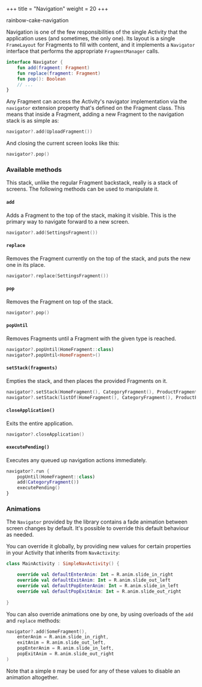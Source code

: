 +++
title = "Navigation"
weight = 20
+++

<div class="small-subtitle">rainbow-cake-navigation</div>

Navigation is one of the few responsibilities of the single Activity that the application uses (and sometimes, the only one). Its layout is a single `FrameLayout` for Fragments to fill with content, and it implements a `Navigator` interface that performs the appropriate `FragmentManager` calls.

```kotlin
interface Navigator {
    fun add(fragment: Fragment)
    fun replace(fragment: Fragment)
    fun pop(): Boolean
    // ...
}
```

Any Fragment can access the Activity's navigator implementation via the `navigator` extension property that's defined on the Fragment class. This means that inside a Fragment, adding a new Fragment to the navigation stack is as simple as:

```kotlin
navigator?.add(UploadFragment())
```

And closing the current screen looks like this:

```kotlin
navigator?.pop()
```

### Available methods

This stack, unlike the regular Fragment backstack, really is a stack of screens. The following methods can be used to manipulate it.

#### `add`

Adds a Fragment to the top of the stack, making it visible. This is the primary way to navigate forward to a new screen.

```kotlin
navigator?.add(SettingsFragment())
```

#### `replace`

Removes the Fragment currently on the top of the stack, and puts the new one in its place.

```kotlin
navigator?.replace(SettingsFragment())
```

#### `pop`

Removes the Fragment on top of the stack.

```kotlin
navigator?.pop()
```

#### `popUntil`

Removes Fragments until a Fragment with the given type is reached.

```kotlin
navigator?.popUntil(HomeFragment::class)
navigator?.popUntil<HomeFragment>()
```

#### `setStack(fragments)`

Empties the stack, and then places the provided Fragments on it.

```kotlin
navigator?.setStack(HomeFragment(), CategoryFragment(), ProductFragment())
navigator?.setStack(listOf(HomeFragment(), CategoryFragment(), ProductFragment()))
``` 

#### `closeApplication()`

Exits the entire application.

```kotlin
navigator?.closeApplication()
```

#### `executePending()`

Executes any queued up navigation actions immediately.

```kotlin
navigator?.run {
    popUntil(HomeFragment::class)
    add(CategoryFragment())
    executePending()
}
```

### Animations

The `Navigator` provided by the library contains a fade animation between screen changes by default. It's possible to override this default behaviour as needed.

You can override it globally, by providing new values for certain properties in your Activity that inherits from `NavActivity`:

```kotlin
class MainActivity : SimpleNavActivity() {

    override val defaultEnterAnim: Int = R.anim.slide_in_right
    override val defaultExitAnim: Int = R.anim.slide_out_left
    override val defaultPopEnterAnim: Int = R.anim.slide_in_left
    override val defaultPopExitAnim: Int = R.anim.slide_out_right
    
}
```

You can also override animations one by one, by using overloads of the `add` and `replace` methods:

```kotlin
navigator?.add(SomeFragment(),
    enterAnim = R.anim.slide_in_right,
    exitAnim = R.anim.slide_out_left,
    popEnterAnim = R.anim.slide_in_left,
    popExitAnim = R.anim.slide_out_right
)
```

Note that a simple `0` may be used for any of these values to disable an animation altogether.
